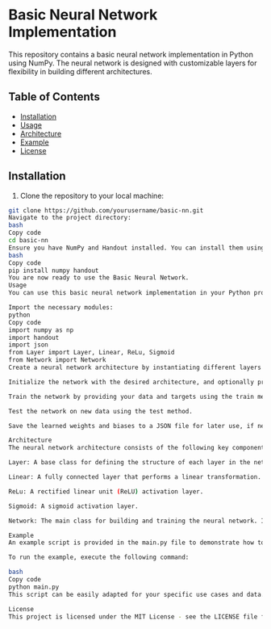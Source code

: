 # Basic Neural Network Implementation

This repository contains a basic neural network implementation in Python using NumPy. The neural network is designed with customizable layers for flexibility in building different architectures.

## Table of Contents

- [Installation](#installation)
- [Usage](#usage)
- [Architecture](#architecture)
- [Example](#example)
- [License](#license)

## Installation

1. Clone the repository to your local machine:

```bash
git clone https://github.com/yourusername/basic-nn.git
Navigate to the project directory:
bash
Copy code
cd basic-nn
Ensure you have NumPy and Handout installed. You can install them using pip:
bash
Copy code
pip install numpy handout
You are now ready to use the Basic Neural Network.
Usage
You can use this basic neural network implementation in your Python projects by following these steps:

Import the necessary modules:
python
Copy code
import numpy as np
import handout
import json
from Layer import Layer, Linear, ReLu, Sigmoid
from Network import Network
Create a neural network architecture by instantiating different layers (Linear, ReLu, Sigmoid) and specifying the input and output dimensions.

Initialize the network with the desired architecture, and optionally provide weights and biases for the layers.

Train the network by providing your data and targets using the train method, specifying the number of epochs and learning rate.

Test the network on new data using the test method.

Save the learned weights and biases to a JSON file for later use, if needed.

Architecture
The neural network architecture consists of the following key components:

Layer: A base class for defining the structure of each layer in the network. You can derive custom layer types from this class.

Linear: A fully connected layer that performs a linear transformation.

ReLu: A rectified linear unit (ReLU) activation layer.

Sigmoid: A sigmoid activation layer.

Network: The main class for building and training the neural network. It allows you to specify the network architecture and perform forward and backward passes.

Example
An example script is provided in the main.py file to demonstrate how to use this neural network for regression tasks. It generates random 1D data and targets, creates a network with a simple architecture, trains the network, and tests it on new data.

To run the example, execute the following command:

bash
Copy code
python main.py
This script can be easily adapted for your specific use cases and data.

License
This project is licensed under the MIT License - see the LICENSE file for details.
